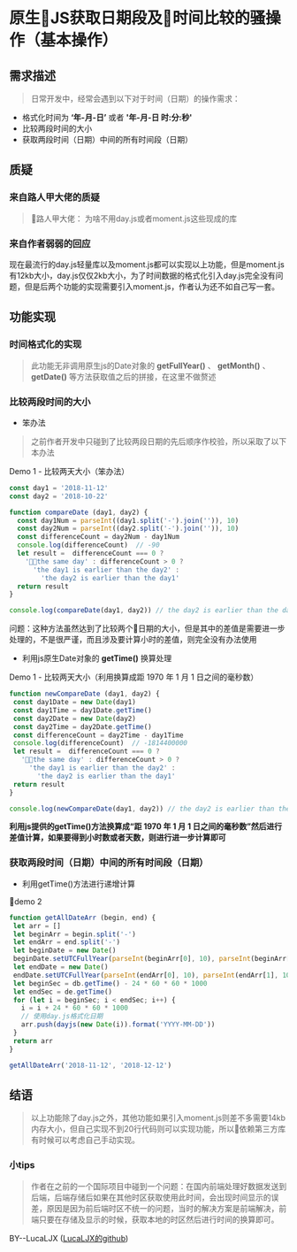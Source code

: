 # 原生JS获取日期段及时间比较的骚操作（基本操作）

## 需求描述

> 日常开发中，经常会遇到以下对于时间（日期）的操作需求：

 - 格式化时间为 **‘年-月-日’** 或者 **'年-月-日 时:分:秒'**
 - 比较两段时间的大小
 - 获取两段时间（日期）中间的所有时间段（日期）

## 质疑

### 来自路人甲大佬的质疑

> 路人甲大佬： 为啥不用day.js或者moment.js这些现成的库

### 来自作者弱弱的回应

现在最流行的day.js轻量库以及moment.js都可以实现以上功能，但是moment.js有12kb大小，day.js仅仅2kb大小，为了时间数据的格式化引入day.js完全没有问题，但是后两个功能的实现需要引入moment.js，作者认为还不如自己写一套。

## 功能实现

### 时间格式化的实现

> 此功能无非调用原生js的Date对象的 **getFullYear()** 、 **getMonth()** 、 **getDate()** 等方法获取值之后的拼接，在这里不做赘述

### 比较两段时间的大小

 - 笨办法

> 之前作者开发中只碰到了比较两段日期的先后顺序作校验，所以采取了以下本办法

Demo 1 - 比较两天大小（笨办法）

```js
const day1 = '2018-11-12'
const day2 = '2018-10-22'

function compareDate (day1, day2) {
  const day1Num = parseInt((day1.split('-').join('')), 10)
  const day2Num = parseInt((day2.split('-').join('')), 10)
  const differenceCount = day2Num - day1Num
  console.log(differenceCount)  // -90
  let result =  differenceCount === 0 ?
    'the same day' : differenceCount > 0 ?
      'the day1 is earlier than the day2' :
        'the day2 is earlier than the day1'
  return result
}

console.log(compareDate(day1, day2)) // the day2 is earlier than the day1
```

问题：这种方法虽然达到了比较两个日期的大小，但是其中的差值是需要进一步处理的，不是很严谨，而且涉及要计算小时的差值，则完全没有办法使用

 - 利用js原生Date对象的 **getTime()** 换算处理

Demo 1 - 比较两天大小（利用换算成距 1970 年 1 月 1 日之间的毫秒数）

 ```js
 function newCompareDate (day1, day2) {
  const day1Date = new Date(day1)
  const day1Time = day1Date.getTime()
  const day2Date = new Date(day2)
  const day2Time = day2Date.getTime()
  const differenceCount = day2Time - day1Time
  console.log(differenceCount)  // -1814400000
  let result =  differenceCount === 0 ?
    'the same day' : differenceCount > 0 ?
      'the day1 is earlier than the day2' :
        'the day2 is earlier than the day1'
  return result
}

console.log(newCompareDate(day1, day2)) // the day2 is earlier than the day1
 ```

 **利用js提供的getTime()方法换算成“距 1970 年 1 月 1 日之间的毫秒数”然后进行差值计算，如果要得到小时数或者天数，则进行进一步计算即可**

### 获取两段时间（日期）中间的所有时间段（日期）

 - 利用getTime()方法进行递增计算

 demo 2

 ```js
 function getAllDateArr (begin, end) {
  let arr = []
  let beginArr = begin.split('-')
  let endArr = end.split('-')
  let beginDate = new Date()
  beginDate.setUTCFullYear(parseInt(beginArr[0], 10), parseInt(beginArr[1], 10) - 1, parseInt(beginArr[2], 10))
  let endDate = new Date()
  endDate.setUTCFullYear(parseInt(endArr[0], 10), parseInt(endArr[1], 10) - 1, parseInt(endArr[2], 10))
  let beginSec = db.getTime() - 24 * 60 * 60 * 1000
  let endSec = de.getTime()
  for (let i = beginSec; i < endSec; i++) {
    i = i + 24 * 60 * 60 * 1000
    // 使用day.js格式化日期
    arr.push(dayjs(new Date(i)).format('YYYY-MM-DD'))
  }
  return arr
}

getAllDateArr('2018-11-12', '2018-12-12')
 ```

 ## 结语

 > 以上功能除了day.js之外，其他功能如果引入moment.js则差不多需要14kb内存大小，但自己实现不到20行代码则可以实现功能，所以依赖第三方库有时候可以考虑自己手动实现。

 ### 小tips

 > 作者在之前的一个国际项目中碰到一个问题：在国内前端处理好数据发送到后端，后端存储后如果在其他时区获取使用此时间，会出现时间显示的误差，原因是因为前后端时区不统一的问题，当时的解决方案是前端解决，前端只要在存储及显示的时候，获取本地的时区然后进行时间的换算即可。

 BY--LucaLJX ([LucaLJX的github](https://github.com/LucaLJX/jianshu_demo))